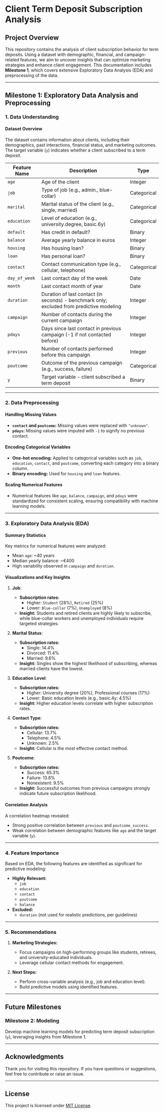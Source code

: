 # Client Term Deposit Subscription Analysis

## **Project Overview**
This repository contains the analysis of client subscription behavior for term deposits. Using a dataset with demographic, financial, and campaign-related features, we aim to uncover insights that can optimize marketing strategies and enhance client engagement. This documentation includes **Milestone 1**, which covers extensive Exploratory Data Analysis (EDA) and preprocessing of the data.

---

## **Milestone 1: Exploratory Data Analysis and Preprocessing**

### **1. Data Understanding**
#### **Dataset Overview**
The dataset contains information about clients, including their demographics, past interactions, financial status, and marketing outcomes. The target variable (`y`) indicates whether a client subscribed to a term deposit.

| Feature Name       | Description                                                                                   | Type            |
|--------------------|-----------------------------------------------------------------------------------------------|-----------------|
| `age`              | Age of the client                                                                            | Integer         |
| `job`              | Type of job (e.g., admin., blue-collar)                                                       | Categorical     |
| `marital`          | Marital status of the client (e.g., single, married)                                          | Categorical     |
| `education`        | Level of education (e.g., university.degree, basic.6y)                                        | Categorical     |
| `default`          | Has credit in default?                                                                       | Binary          |
| `balance`          | Average yearly balance in euros                                                              | Integer         |
| `housing`          | Has housing loan?                                                                            | Binary          |
| `loan`             | Has personal loan?                                                                           | Binary          |
| `contact`          | Contact communication type (e.g., cellular, telephone)                                       | Categorical     |
| `day_of_week`      | Last contact day of the week                                                                 | Date            |
| `month`            | Last contact month of year                                                                   | Date            |
| `duration`         | Duration of last contact (in seconds) - benchmark only; excluded from predictive modeling     | Integer         |
| `campaign`         | Number of contacts during the current campaign                                               | Integer         |
| `pdays`            | Days since last contact in previous campaign (-1 if not contacted before)                    | Integer         |
| `previous`         | Number of contacts performed before this campaign                                            | Integer         |
| `poutcome`         | Outcome of the previous campaign (e.g., success, failure)                                    | Categorical     |
| `y`                | Target variable - client subscribed a term deposit                                           | Binary          |

---

### **2. Data Preprocessing**
#### **Handling Missing Values**
- **`contact` and `poutcome`:** Missing values were replaced with `"unknown"`.
- **`pdays`:** Missing values were imputed with `-1` to signify no previous contact.

#### **Encoding Categorical Variables**
- **One-hot encoding:** Applied to categorical variables such as `job`, `education`, `contact`, and `poutcome`, converting each category into a binary column.
- **Binary encoding:** Used for `housing` and `loan` features.

#### **Scaling Numerical Features**
- Numerical features like `age`, `balance`, `campaign`, and `pdays` were standardized for consistent scaling, ensuring compatibility with machine learning models.

---

### **3. Exploratory Data Analysis (EDA)**

#### **Summary Statistics**
Key metrics for numerical features were analyzed:
- Mean `age`: ~40 years
- Median yearly balance: ~€400
- High variability observed in `campaign` and `duration`.

#### **Visualizations and Key Insights**
1. **Job**:
   - **Subscription rates:**
     - Higher: `Student` (28%), `Retired` (25%)
     - Lower: `Blue-collar` (7%), `Unemployed` (8%)
   - **Insight:** Students and retired clients are highly likely to subscribe, while blue-collar workers and unemployed individuals require targeted strategies.

2. **Marital Status**:
   - **Subscription rates:**
     - Single: 14.4%
     - Divorced: 11.4%
     - Married: 9.6%
   - **Insight:** Singles show the highest likelihood of subscribing, whereas married clients have the lowest.

3. **Education Level**:
   - **Subscription rates:**
     - Higher: University degree (20%), Professional courses (17%)
     - Lower: Basic education levels (e.g., basic.4y: 4.5%)
   - **Insight:** Higher education levels correlate with higher subscription rates.

4. **Contact Type**:
   - **Subscription rates:**
     - Cellular: 13.7%
     - Telephone: 4.5%
     - Unknown: 2.5%
   - **Insight:** Cellular is the most effective contact method.

5. **Poutcome**:
   - **Subscription rates:**
     - Success: 65.3%
     - Failure: 13.8%
     - Nonexistent: 9.5%
   - **Insight:** Successful outcomes from previous campaigns strongly indicate future subscription likelihood.

#### **Correlation Analysis**
A correlation heatmap revealed:
- Strong positive correlation between `previous` and `poutcome_success`.
- Weak correlation between demographic features like `age` and the target variable (`y`).

---

### **4. Feature Importance**
Based on EDA, the following features are identified as significant for predictive modeling:
- **Highly Relevant:**
  - `job`
  - `education`
  - `contact`
  - `poutcome`
  - `balance`
- **Excluded:**
  - `duration` (not used for realistic predictions, per guidelines)

---

### **5. Recommendations**
1. **Marketing Strategies:**
   - Focus campaigns on high-performing groups like students, retirees, and university-educated individuals.
   - Leverage cellular contact methods for engagement.

2. **Next Steps:**
   - Perform cross-variable analysis (e.g., job and education level).
   - Build predictive models using identified features.

---

## **Future Milestones**
### **Milestone 2: Modeling**
Develop machine learning models for predicting term deposit subscription (`y`), leveraging insights from Milestone 1.

---

## **Acknowledgments**
Thank you for visiting this repository. If you have questions or suggestions, feel free to contribute or raise an issue.

---

## **License**
This project is licensed under [MIT License](LICENSE).
